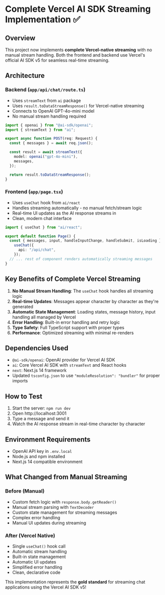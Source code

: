 # Complete Vercel AI SDK Streaming Implementation ✅

## Overview

This project now implements **complete Vercel-native streaming** with no manual stream handling. Both the frontend and backend use Vercel's official AI SDK v5 for seamless real-time streaming.

## Architecture

### Backend (`app/api/chat/route.ts`)

- Uses `streamText` from `ai` package
- Uses `result.toDataStreamResponse()` for Vercel-native streaming
- Connects to OpenAI GPT-4o-mini model
- No manual stream handling required

```typescript
import { openai } from "@ai-sdk/openai";
import { streamText } from "ai";

export async function POST(req: Request) {
  const { messages } = await req.json();

  const result = await streamText({
    model: openai("gpt-4o-mini"),
    messages,
  });

  return result.toDataStreamResponse();
}
```

### Frontend (`app/page.tsx`)

- Uses `useChat` hook from `ai/react`
- Handles streaming automatically - no manual fetch/stream logic
- Real-time UI updates as the AI response streams in
- Clean, modern chat interface

```typescript
import { useChat } from "ai/react";

export default function Page() {
  const { messages, input, handleInputChange, handleSubmit, isLoading } =
    useChat({
      api: "/api/chat",
    });
  // ... rest of component renders automatically streaming messages
}
```

## Key Benefits of Complete Vercel Streaming

1. **No Manual Stream Handling**: The `useChat` hook handles all streaming logic
2. **Real-time Updates**: Messages appear character by character as they're generated
3. **Automatic State Management**: Loading states, message history, input handling all managed by Vercel
4. **Error Handling**: Built-in error handling and retry logic
5. **Type Safety**: Full TypeScript support with proper types
6. **Performance**: Optimized streaming with minimal re-renders

## Dependencies Used

- `@ai-sdk/openai`: OpenAI provider for Vercel AI SDK
- `ai`: Core Vercel AI SDK with `streamText` and React hooks
- `next`: Next.js 14 framework
- Updated `tsconfig.json` to use `"moduleResolution": "bundler"` for proper imports

## How to Test

1. Start the server: `npm run dev`
2. Open http://localhost:3001
3. Type a message and send it
4. Watch the AI response stream in real-time character by character

## Environment Requirements

- OpenAI API key in `.env.local`
- Node.js and npm installed
- Next.js 14 compatible environment

## What Changed from Manual Streaming

### Before (Manual)

- Custom fetch logic with `response.body.getReader()`
- Manual stream parsing with `TextDecoder`
- Custom state management for streaming messages
- Complex error handling
- Manual UI updates during streaming

### After (Vercel Native)

- Single `useChat()` hook call
- Automatic stream handling
- Built-in state management
- Automatic UI updates
- Simplified error handling
- Clean, declarative code

This implementation represents the **gold standard** for streaming chat applications using the Vercel AI SDK v5!
